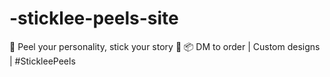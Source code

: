 # -sticklee-peels-site
🎨 Peel your personality, stick your story 💖 📦 DM to order | Custom designs | #StickleePeels
